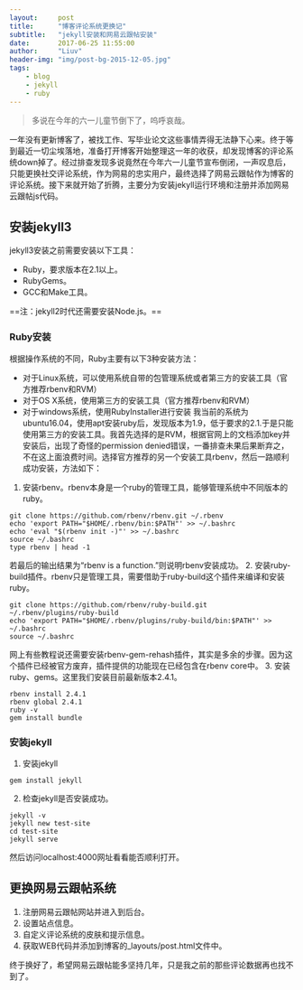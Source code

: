 ```yaml
---
layout:     post
title:      "博客评论系统更换记"
subtitle:   "jekyll安装和网易云跟帖安装"
date:       2017-06-25 11:55:00
author:     "Liuv"
header-img: "img/post-bg-2015-12-05.jpg"
tags:
    - blog
    - jekyll
    - ruby
---
```


> 多说在今年的六一儿童节倒下了，呜呼哀哉。

一年没有更新博客了，被找工作、写毕业论文这些事情弄得无法静下心来。终于等到最近一切尘埃落地，准备打开博客开始整理这一年的收获，却发现博客的评论系统down掉了。经过排查发现多说竟然在今年六一儿童节宣布倒闭，一声叹息后，只能更换社交评论系统，作为网易的忠实用户，最终选择了网易云跟帖作为博客的评论系统。接下来就开始了折腾，主要分为安装jekyll运行环境和注册并添加网易云跟帖js代码。 
## 安装jekyll3
jekyll3安装之前需要安装以下工具：
 - Ruby，要求版本在2.1以上。
 - RubyGems。
 - GCC和Make工具。

 ==注：jekyll2时代还需要安装Node.js。==

### Ruby安装
根据操作系统的不同，Ruby主要有以下3种安装方法：
 - 对于Linux系统，可以使用系统自带的包管理系统或者第三方的安装工具（官方推荐rbenv和RVM）
 - 对于OS X系统，使用第三方的安装工具（官方推荐rbenv和RVM）
 - 对于windows系统，使用RubyInstaller进行安装
我当前的系统为ubuntu16.04，使用apt安装ruby后，发现版本为1.9，低于要求的2.1.于是只能使用第三方的安装工具。我首先选择的是RVM，根据官网上的文档添加key并安装后，出现了奇怪的permission denied错误，一番排查未果后果断弃之，不在这上面浪费时间。选择官方推荐的另一个安装工具rbenv，然后一路顺利成功安装，方法如下：
1. 安装rbenv。rbenv本身是一个ruby的管理工具，能够管理系统中不同版本的ruby。
```
git clone https://github.com/rbenv/rbenv.git ~/.rbenv
echo 'export PATH="$HOME/.rbenv/bin:$PATH"' >> ~/.bashrc
echo 'eval "$(rbenv init -)"' >> ~/.bashrc
source ~/.bashrc
type rbenv | head -1
```
若最后的输出结果为“rbenv is a function.”则说明rbenv安装成功。
2. 安装ruby-build插件。rbenv只是管理工具，需要借助于ruby-build这个插件来编译和安装ruby。
```
git clone https://github.com/rbenv/ruby-build.git ~/.rbenv/plugins/ruby-build
echo 'export PATH="$HOME/.rbenv/plugins/ruby-build/bin:$PATH"' >> ~/.bashrc
source ~/.bashrc
```
网上有些教程说还需要安装rbenv-gem-rehash插件，其实是多余的步骤。因为这个插件已经被官方废弃，插件提供的功能现在已经包含在rbenv core中。
3. 安装ruby、gems。这里我们安装目前最新版本2.4.1。
```
rbenv install 2.4.1
rbenv global 2.4.1
ruby -v
gem install bundle
```

### 安装jekyll
1. 安装jekyll
```
gem install jekyll
```
2. 检查jekyll是否安装成功。
```
jekyll -v
jekyll new test-site
cd test-site
jekyll serve
```
然后访问localhost:4000网址看看能否顺利打开。

## 更换网易云跟帖系统
1. 注册网易云跟帖网站并进入到后台。
2. 设置站点信息。
3. 自定义评论系统的皮肤和提示信息。
4. 获取WEB代码并添加到博客的_layouts/post.html文件中。

终于换好了，希望网易云跟帖能多坚持几年，只是我之前的那些评论数据再也找不到了。
